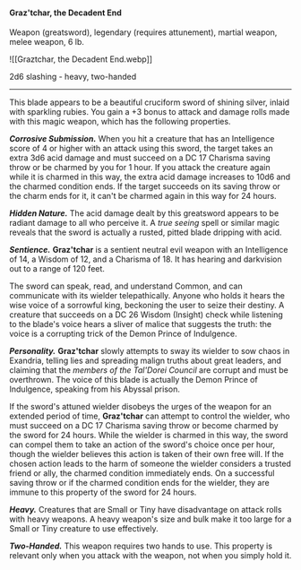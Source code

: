#### Graz'tchar, the Decadent End

Weapon (greatsword), legendary (requires attunement), martial weapon, melee weapon, 6 lb.

![[Graztchar, the Decadent End.webp]]

2d6 slashing  - heavy, two-handed

---

This blade appears to be a beautiful cruciform sword of shining silver, inlaid with sparkling rubies. You gain a +3 bonus to attack and damage rolls made with this magic weapon, which has the following properties.

***Corrosive Submission.*** When you hit a creature that has an Intelligence score of 4 or higher with an attack using this sword, the target takes an extra 3d6 acid damage and must succeed on a DC 17 Charisma saving throw or be charmed by you for 1 hour. If you attack the creature again while it is charmed in this way, the extra acid damage increases to 10d6 and the charmed condition ends. If the target succeeds on its saving throw or the charm ends for it, it can't be charmed again in this way for 24 hours.

***Hidden Nature.*** The acid damage dealt by this greatsword appears to be radiant damage to all who perceive it. A *true seeing* spell or similar magic reveals that the sword is actually a rusted, pitted blade dripping with acid.

***Sentience.*** **Graz'tchar** is a sentient neutral evil weapon with an Intelligence of 14, a Wisdom of 12, and a Charisma of 18. It has hearing and darkvision out to a range of 120 feet.

The sword can speak, read, and understand Common, and can communicate with its wielder telepathically. Anyone who holds it hears the wise voice of a sorrowful king, beckoning the user to seize their destiny. A creature that succeeds on a DC 26 Wisdom (Insight) check while listening to the blade's voice hears a sliver of malice that suggests the truth: the voice is a corrupting trick of the Demon Prince of Indulgence.

***Personality.*** **Graz'tchar** slowly attempts to sway its wielder to sow chaos in Exandria, telling lies and spreading malign truths about great leaders, and claiming that the *members of the Tal'Dorei Council* are corrupt and must be overthrown. The voice of this blade is actually the Demon Prince of Indulgence, speaking from his Abyssal prison.

If the sword's attuned wielder disobeys the urges of the weapon for an extended period of time, **Graz'tchar** can attempt to control the wielder, who must succeed on a DC 17 Charisma saving throw or become charmed by the sword for 24 hours. While the wielder is charmed in this way, the sword can compel them to take an action of the sword's choice once per hour, though the wielder believes this action is taken of their own free will. If the chosen action leads to the harm of someone the wielder considers a trusted friend or ally, the charmed condition immediately ends. On a successful saving throw or if the charmed condition ends for the wielder, they are immune to this property of the sword for 24 hours.

***Heavy.*** Creatures that are Small or Tiny have disadvantage on attack rolls with heavy weapons. A heavy weapon's size and bulk make it too large for a Small or Tiny creature to use effectively.

***Two-Handed.*** This weapon requires two hands to use. This property is relevant only when you attack with the weapon, not when you simply hold it.